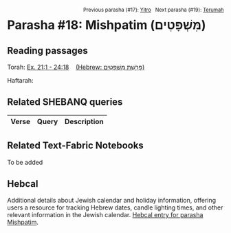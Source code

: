 <span style="float: right;"><sup>Previous parasha (#17): <a href="../17%20-%20Yitro/README.md#start">Yitro</a> &nbsp;&nbsp;Next parasha (#19): <a href="../19%20-%20Terumah/README.md#start">Terumah</a></sup></span>

# Parasha #18: Mishpatim (מִּשְׁפָּטִים)

## Reading passages

Torah: [Ex. 21:1 - 24:18](https://www.stepbible.org/?q=version=NASB2020|reference=Ex.21:1-24:18&options=HNVUG) &nbsp;&nbsp; [(Hebrew: פָּרָשַׁת מִּשְׁפָּטִים)](https://tikkun.io/#/p/mishpatim)<br>

Haftarah: 

## Related SHEBANQ queries

Verse | Query | Description
--- | --- | --- 


## Related Text-Fabric Notebooks

To be added

## Hebcal

Additional details about Jewish calendar and holiday information, offering users a resource for tracking Hebrew dates, candle lighting times, and other relevant information in the Jewish calendar. [Hebcal entry for parasha Mishpatim](https://www.hebcal.com/sedrot/mispatim).

